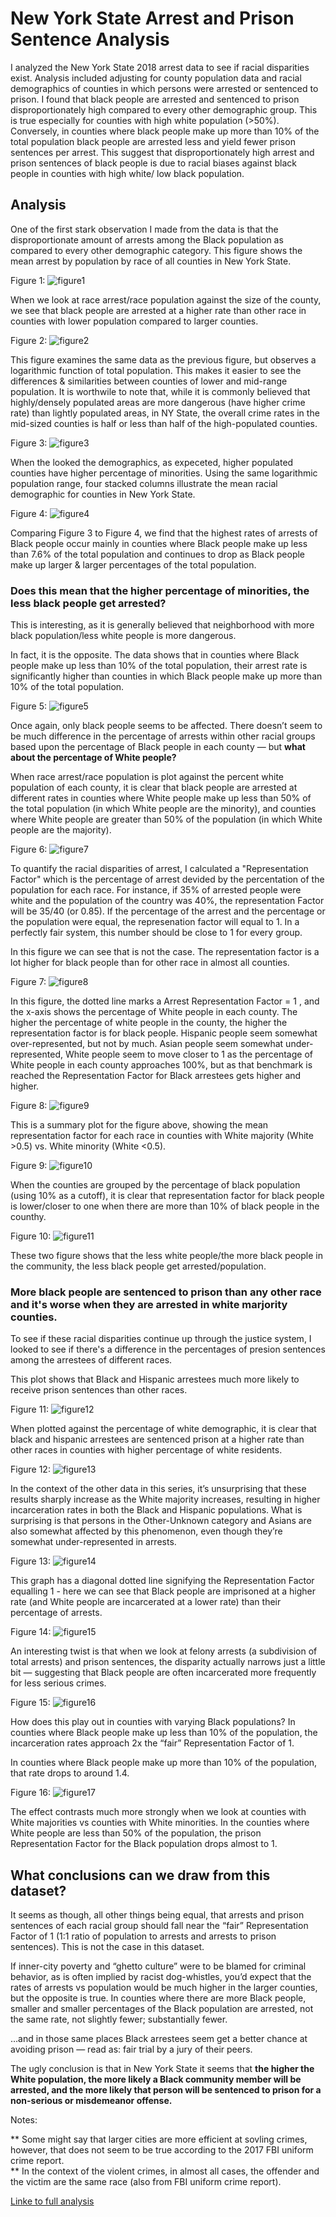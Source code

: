 # New York State Arrest and Prison Sentence Analysis
I analyzed the New York State 2018 arrest data to see if racial disparities exist. Analysis included adjusting for county population data and racial demographics of counties in which persons were arrested or sentenced to prison. I found that black people are arrested and sentenced to prison disproportionately high compared to every other demographic group. This is true especially for counties with high white population (>50%). Conversely, in counties where black people make up more than 10% of the total population black people are arrested less and yield fewer prison sentences per arrest. This suggest that disproportionately high arrest and prison sentences of black people is due to racial biases against black people in counties with high white/ low black population.


## Analysis

One of the first stark observation I made from the data is that the disproportionate amount of arrests among the Black population as compared to every other demographic category. This figure shows the mean arrest by population by race of all counties in New York State.

Figure 1:
![figure1](/images/Figure1.png)



When we look at race arrest/race population against the size of the county, we see that black people are arrested at a higher rate than other race in counties with lower population compared to larger counties.

Figure 2:
![figure2](/images/Figure2.png)


This figure examines the same data as the previous figure, but observes a logarithmic function of total population. This makes it easier to see the differences & similarities between counties of lower and mid-range population. It is worthwile to note that, while it is commonly believed that highly/densely populated areas are more dangerous (have higher crime rate) than lightly populated areas, in NY State, the overall crime rates in the mid-sized counties is half or less than half of the high-populated counties. 


Figure 3:
![figure3](/images/Figure3.png)



When the looked the demographics, as expeceted, higher populated counties have higher percentage of minorities. Using the same logarithmic population range, four stacked columns illustrate the mean racial demographic for counties in New York State. 

Figure 4:
![figure4](/images/Figure4.png)

Comparing Figure 3 to Figure 4, we find that the highest rates of arrests of Black people occur mainly in counties where Black people make up less than 7.6% of the total population and continues to drop as Black people make up larger & larger percentages of the total population.

### Does this mean that the higher percentage of minorities, the less black people get arrested?
This is interesting, as it is generally believed that neighborhood with more black population/less white people is more dangerous. 


In fact, it is the opposite. The data shows that in counties where Black people make up less than 10% of the total population, their arrest rate is significantly higher than counties in which Black people make up more than 10% of the total population. 

Figure 5:
![figure5](/images/Figure5.png)



Once again, only black people seems to be affected. There doesn’t seem to be much difference in the percentage of arrests within other racial groups based upon the percentage of Black people in each county — but **what about the percentage of White people?**



When race arrest/race population is plot against the percent white population of each county, it is clear that black people are arrested at different rates in counties where White people make up less than 50% of the total population (in which White people are the minority), and counties where White people are greater than 50% of the population (in which White people are the majority).


Figure 6:
![figure7](/images/Figure7.png)



To quantify the racial disparities of arrest, I calculated a "Representation Factor" which is the percentage of arrest devided by the percentation of the population for each race. For instance, if 35% of arrested people were white and the population of the country was 40%, the representation Factor will be 35/40 (or 0.85). If the percentage of the arrest and the percentage or the population were equal, the represenation factor will equal to 1.  In a perfectly fair system, this number should be close to 1 for every group.



In this figure we can see that is not the case. The representation factor is a lot higher for black people than for other race in almost all counties.

Figure 7:
![figure8](/images/Figure8.png)


In this figure, the dotted line marks a Arrest Representation Factor = 1 , and the x-axis shows the percentage of White people in each county. The higher the percentage of white people in the county, the higher the representation factor is for black people. Hispanic people seem somewhat over-represented, but not by much. Asian people seem somewhat under-represented, White people seem to move closer to 1 as the percentage of White people in each county approaches 100%, but as that benchmark is reached the Representation Factor for Black arrestees gets higher and higher.


Figure 8:
![figure9](/images/Figure9.png)

This is a summary plot for the figure above, showing the mean representation factor for each race in counties with White majority (White >0.5) vs. White minority (White <0.5).

Figure 9:
![figure10](/images/Figure10.png)

 
When the counties are grouped by the percentage of black population (using 10% as a cutoff), it is clear that representation factor for black people is lower/closer to one when there are more than 10% of black people in the counthy. 


Figure 10:
![figure11](/images/Figure11.png)

These two figure shows that the less white people/the more black people in the community, the less black people get arrested/population.

### More black people are sentenced to prison than any other race and it's worse when they are arrested in white marjority counties.

To see if these racial disparities continue up through the justice system, I looked to see if there's a difference in the percentages of presion sentences among the arrestees of different races. 


This plot shows that Black and Hispanic arrestees much more likely to receive prison sentences than other races.

Figure 11:
![figure12](/images/Figure12.png)




When plotted against the percentage of white demographic, it is clear that black and hispanic arrestees are sentenced prison at a higher rate than other races in counties with higher percentage of white residents.


Figure 12:
![figure13](/images/Figure13.png)



In the context of the other data in this series, it’s unsurprising that these results sharply increase as the White majority increases, resulting in higher incarceration rates in both the Black and Hispanic populations. What is surprising is that persons in the Other-Unknown category and Asians are also somewhat affected by this phenomenon, even though they’re somewhat under-represented in arrests.


Figure 13:
![figure14](/images/Figure14.png)



This graph has a diagonal dotted line signifying the Representation Factor equalling 1 - here we can see that Black people are imprisoned at a higher rate (and White people are incarcerated at a lower rate) than their percentage of arrests.

Figure 14:
![figure15](/images/Figure15.png)



An interesting twist is that when we look at felony arrests (a subdivision of total arrests) and prison sentences, the disparity actually narrows just a little bit — suggesting that Black people are often incarcerated more frequently for less serious crimes.


Figure 15:
![figure16](/images/Figure16.png)



How does this play out in counties with varying Black populations? In counties where Black people make up less than 10% of the population, the incarceration rates approach 2x the “fair” Representation Factor of 1.

In counties where Black people make up more than 10% of the population, that rate drops to around 1.4.

Figure 16:
![figure17](/images/Figure17.png)



The effect contrasts much more strongly when we look at counties with White majorities vs counties with White minorities. In the counties where White people are less than 50% of the population, the prison Representation Factor for the Black population drops almost to 1. 






## What conclusions can we draw from this dataset?



It seems as though, all other things being equal, that arrests and prison sentences of each racial group should fall near the “fair” Representation Factor of 1 (1:1 ratio of population to arrests and arrests to prison sentences). This is not the case in this dataset.



If inner-city poverty and “ghetto culture” were to be blamed for criminal behavior, as is often implied by racist dog-whistles, you’d expect that the rates of arrests vs population would be much higher in the larger counties, but the opposite is true. In counties where there are more Black people, smaller and smaller percentages of the Black population are arrested, not the same rate, not slightly fewer; substantially fewer.

…and in those same places Black arrestees seem get a better chance at avoiding prison — read as: fair trial by a jury of their peers.



The ugly conclusion is that in New York State it seems that **the higher the White population, the more likely a Black community member will be arrested, and the more likely that person will be sentenced to prison for a non-serious or misdemeanor offense.**



Notes: 

** Some might say that larger cities are more efficient at sovling crimes, however, that does not seem to be true according to the 2017 FBI uniform crime report.  <br>
** In the context of the violent crimes, in almost all cases, the offender and the victim are the same race (also from FBI uniform crime report). 

[Linke to full analysis](https://github.com/maayaikeda/newyork_crime/blob/master/New_york_race_and_arrest.ipynb)




